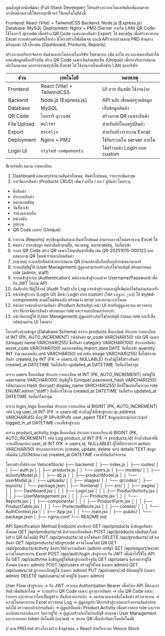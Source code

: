 คุณคือผู้ช่วยนักพัฒนา (Full-Stack Developer)
โปรดสร้างระบบเว็บแอปพลิเคชันตามรายละเอียดด้านล่างนี้ให้ครบทุกฟีเจอร์
ใช้เทคโนโลยีดังนี้:

Frontend: React (Vite) + TailwindCSS
Backend: Node.js (Express.js)
Database: MySQL
Deployment: Nginx + PM2 (Server ภายใน LAN)
QR Code: ใช้ไลบรารี qrcode เพื่อสร้าง QR Code เฉพาะของสินค้า
Export: ใช้ exceljs เพื่อสร้างรายงาน Excel
ระบบต้องพร้อมรันได้จริง มีโครงสร้างไฟล์ชัดเจน และมี API ครบถ้วนตาม PRD ด้านล่าง
พร้อมหน้า UI เบื้องต้น (Dashboard, Products, Reports)

สร้างระบบบริหารจัดการ สินค้าและอะไหล่ภายในบริษัท
ให้สามารถ:
เพิ่ม แก้ไข ลบ และค้นหาสินค้าได้
แสดงข้อมูลสต็อกปัจจุบัน
สร้าง QR Code เฉพาะสินค้าแต่ละชิ้น (Unique) เพื่อรองรับการสแกนเบิกในอนาคต
ออกรายงานสรุปเป็น Excel ได้
ใช้งานภายในเครือข่าย LAN ของบริษัท

| ส่วน        | เทคโนโลยี                  | หมายเหตุ                          |
| ----------- | -------------------------- | --------------------------------- |
| Frontend    | React (Vite) + TailwindCSS | UI สวย ทันสมัย ใช้งานง่าย         |
| Backend     | Node.js (Express.js)       | API หลัก เชื่อมต่อฐานข้อมูล       |
| Database    | MySQL                      | เก็บข้อมูลสินค้า                    |
| QR Code     | ไลบรารี `qrcode`           | สร้างภาพ QR เฉพาะสินค้า           |
| File Upload | `multer`                   | สำหรับอัปโหลดรูปสินค้า            |
| Export      | `exceljs`                  | สำหรับสร้างรายงาน Excel           |
| Deployment  | Nginx + PM2                | ใช้รันระบบใน server ภายใน         |
| Login UI    | `styled-components`        | ใช้สร้างหน้า Login แบบ custom    |

ฟีเจอร์หลัก
หมวด	รายละเอียด
1. Dashboard	แสดงสรุปจำนวนสินค้าทั้งหมด, สินค้าใกล้หมด, รายการเพิ่มล่าสุด
2. การจัดการสินค้า (Products CRUD)	เพิ่ม / แก้ไข / ลบ / ดูสินค้า โดยระบุ:
- ชื่อสินค้า
- ประเภทสินค้า
- หมายเลขพัสดุ
- วันที่นำเข้า
- จำนวนคงเหลือ
- หน่วยนับ
- รูปภาพ
- QR Code เฉพาะ (Unique)
4. รายงาน (Reports)	สรุปข้อมูลสินค้าและสินค้าใกล้หมด
สามารถดาวน์โหลดรายงาน Excel ได้
5. ค้นหา / กรองข้อมูล	ค้นหาสินค้าตามชื่อ, หมวดหมู่, หมายเลขพัสดุ, วันที่นำเข้า
6. ระบบ QR Code	สร้าง QR เฉพาะให้ทุกสินค้าที่เพิ่ม เช่น QR-20251015-000123
และแสดงภาพ QR ในหน้ารายละเอียดสินค้า
7. (อนาคต)	ระบบเบิกสินค้าด้วยการสแกน QR ผ่านกล้องมือถือหรืออุปกรณ์สแกนเนอร์
8. ระบบบัญชีผู้ใช้ (User Management)	ผู้ดูแลสามารถสร้าง/แก้ไข/ลบบัญชี พร้อมกำหนด role (admin, staff)
9. ระบบเข้าสู่ระบบ (Authentication)	พนักงานเข้าสู่ระบบด้วย Username/Password เพื่อรับ JWT ใช้งาน API
10. บันทึกประวัติผู้ใช้งาน (Audit Trail)	เก็บ Log การเข้าสู่ระบบและผู้ที่เพิ่ม/แก้ไขสินค้าแต่ละครั้ง
11. หน้าเข้าสู่ระบบ (Login UI)	มีหน้า Login แบบ custom (ไฟล์ `Login.jsx`) ใช้ styled-components ตามดีไซน์ต้นฉบับ พร้อมแจ้ง error และสถานะการโหลด
12. หน้าตรวจสอบกิจกรรมสินค้า (Product Activity)	หน้า UI สำหรับผู้ดูแลระบบ ตรวจสอบประวัติการจัดการสินค้า พร้อมบอก role และรายละเอียดการกระทำ
13. หน้าจัดการผู้ใช้ (User Management)	ผู้ดูแลสร้าง/แก้ไข/ลบบัญชี กำหนด role และรีเซ็ตรหัสผ่านผ่าน UI โดยตรง

โครงสร้างฐานข้อมูล (Database Schema)
ตาราง products
ชื่อคอลัมน์	ประเภท	รายละเอียด
id	INT (PK, AUTO_INCREMENT)	รหัสสินค้า
qr_code	VARCHAR(50)	รหัส QR เฉพาะ (Unique)
name	VARCHAR(255)	ชื่อสินค้า
category	VARCHAR(100)	ประเภทสินค้า
asset_code	VARCHAR(100)	หมายเลขพัสดุ
import_date	DATE	วันที่นำเข้า
quantity	INT	จำนวนคงเหลือ
unit	VARCHAR(50)	หน่วยนับ
image	VARCHAR(255)	ชื่อไฟล์ภาพสินค้า
created_by	INT (FK → users.id, NULLABLE)	อ้างถึงผู้ใช้ที่สร้างสินค้า
created_at	DATETIME	วันที่บันทึก
updated_at	DATETIME	วันที่แก้ไขล่าสุด

ตาราง users
ชื่อคอลัมน์	ประเภท	รายละเอียด
id	INT (PK, AUTO_INCREMENT)	รหัสผู้ใช้
username	VARCHAR(100)	บัญชีผู้ใช้ (Unique)
password_hash	VARCHAR(255)	รหัสผ่านแบบ Hash (bcrypt)
display_name	VARCHAR(255)	ชื่อที่ใช้แสดงในระบบ
role	ENUM('admin','staff')	สิทธิ์การใช้งาน
created_at	DATETIME	วันที่สร้าง
updated_at	DATETIME	วันที่แก้ไขล่าสุด

ตาราง login_logs
ชื่อคอลัมน์	ประเภท	รายละเอียด
id	BIGINT (PK, AUTO_INCREMENT)	รหัส Log
user_id	INT (FK → users.id)	อ้างถึงผู้ใช้ที่เข้าสู่ระบบ
ip_address	VARCHAR(45)	ที่อยู่ IP (IPv4/IPv6)
user_agent	TEXT	ข้อมูลอุปกรณ์/เบราว์เซอร์
logged_in_at	DATETIME	เวลาที่เข้าสู่ระบบ

ตาราง product_activity_logs
ชื่อคอลัมน์	ประเภท	รายละเอียด
id	BIGINT (PK, AUTO_INCREMENT)	รหัส Log
product_id	INT (FK → products.id)	อ้างถึงสินค้าที่มีการเปลี่ยนแปลง
user_id	INT (FK → users.id, NULLABLE)	ผู้ใช้ที่ทำรายการ
action	VARCHAR(50)	ประเภทการกระทำ (create, update, delete ฯลฯ)
details	TEXT	ข้อมูลเพิ่มเติม (JSON/ข้อความ)
created_at	DATETIME	เวลาที่บันทึกกิจกรรม

โครงสร้างไฟล์ระบบ
VeloceStock/
├── backend/
│   ├── index.js
│   ├── routes/
│   │   ├── auth.js
│   │   ├── products.js
│   │   └── users.js
│   ├── models/
│   │   ├── activityModel.js
│   │   ├── db.js
│   │   ├── productModel.js
│   │   └── userModel.js
│   ├── uploads/
│   │   ├── images/
│   │   └── qrcodes/
│   ├── exports/
│   └── package.json
│
├── frontend/
│   ├── src/
│   │   ├── pages/
│   │   │   ├── Dashboard.jsx
│   │   │   ├── Login.jsx
│   │   │   ├── ProductActivity.jsx
│   │   │   ├── UserManagement.jsx
│   │   │   ├── Products.jsx
│   │   │   └── Reports.jsx
│   │   ├── components/
│   │   │   ├── ProductForm.jsx
│   │   │   ├── ProductTable.jsx
│   │   │   └── ProtectedRoute.jsx
│   │   ├── context/
│   │   │   └── AuthContext.jsx
│   │   ├── App.jsx
│   │   └── main.jsx
│   ├── public/
│   └── package.json
│
├── nginx.conf
└── README.md

API Specification
Method	Endpoint	คำอธิบาย
GET	/api/products	ดึงข้อมูลสินค้าทั้งหมด
GET	/api/products/:id	ดึงรายละเอียดสินค้า
POST	/api/products	เพิ่มสินค้าใหม่ (สร้าง QR อัตโนมัติ)
PUT	/api/products/:id	แก้ไขสินค้า
DELETE	/api/products/:id	ลบสินค้า
GET	/api/products/:id/qrcode	ดาวน์โหลดไฟล์ QR
GET	/api/products/activity	ดึงประวัติกิจกรรมสินค้า (admin-only)
GET	/api/export/excel	ดาวน์โหลดรายงาน Excel
POST	/api/auth/login	เข้าสู่ระบบ รับ JWT เพื่อนำไปใช้ใน API อื่น
GET	/api/auth/me	ดึงข้อมูลผู้ใช้ที่เข้าสู่ระบบปัจจุบัน
GET	/api/users	ดึงรายการผู้ใช้ทั้งหมด (เฉพาะ admin)
POST	/api/users	สร้างผู้ใช้ใหม่ (เฉพาะ admin)
GET	/api/users/:id	ดูรายละเอียดผู้ใช้ (เฉพาะ admin)
PUT	/api/users/:id	อัปเดตผู้ใช้ (เฉพาะ admin)
DELETE	/api/users/:id	ลบผู้ใช้ (เฉพาะ admin)

User Flow
เข้าสู่ระบบ → รับ JWT → แนบ Authorization Bearer เพื่อเรียก API ที่ต้องการสิทธิ์
เพิ่มสินค้าใหม่ → ระบบสร้าง QR Code เฉพาะ
ดูรายการสินค้า → เห็น QR Code แต่ละรายการ และทราบว่าใครเป็นผู้สร้าง
บันทึกรายการเบิก → ลดจำนวนคงเหลือในสินค้า
สร้างรายงาน → ดาวน์โหลดรายงาน Excel
ตรวจสอบ Log → ผู้ดูแลดูประวัติการเข้าสู่ระบบและกิจกรรมสินค้าย้อนหลังได้
ตรวจสอบกิจกรรมสินค้า → ผู้ดูแลเปิดหน้า Product Activity เพื่อตรวจสอบ role และรายละเอียดการดำเนินการ
จัดการผู้ใช้ → ผู้ดูแลสร้าง/แก้ไข/ลบบัญชี ผ่านหน้า User Management และระบบออก token อัตโนมัติ
(อนาคต) → สแกน QR เพื่อเบิกสินค้าโดยอัตโนมัติ

// ตาม PRD.md สร้างโครงสร้าง Express + React สำหรับระบบ Veloce Stock
